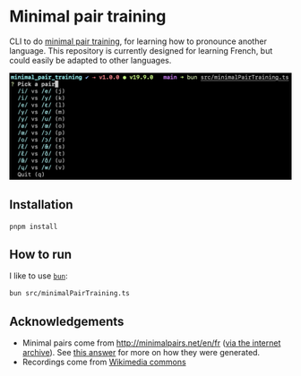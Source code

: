 # Minimal pair training

CLI to do [minimal pair training](https://en.wikipedia.org/wiki/Minimal_pair#Teaching), for learning how to pronounce another language. This repository is currently designed for learning French, but could easily be adapted to other languages.

![Screenshot of the program](./screenshot.png)

## Installation

```sh
pnpm install
```

## How to run

I like to use [`bun`](https://bun.sh/):

```sh
bun src/minimalPairTraining.ts
```

## Acknowledgements

- Minimal pairs come from http://minimalpairs.net/en/fr
  ([via the internet archive](https://web.archive.org/web/20200804073656/minimalpairs.net/en/fr)). See [this answer](https://linguistics.stackexchange.com/a/11634) for more on how they were generated.
- Recordings come from [Wikimedia commons](https://commons.wikimedia.org)
